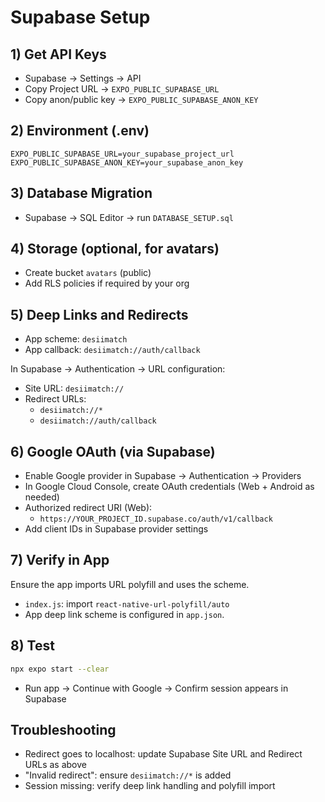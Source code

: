 # Supabase Setup

## 1) Get API Keys

- Supabase → Settings → API
- Copy Project URL → `EXPO_PUBLIC_SUPABASE_URL`
- Copy anon/public key → `EXPO_PUBLIC_SUPABASE_ANON_KEY`

## 2) Environment (.env)

```env
EXPO_PUBLIC_SUPABASE_URL=your_supabase_project_url
EXPO_PUBLIC_SUPABASE_ANON_KEY=your_supabase_anon_key
```

## 3) Database Migration

- Supabase → SQL Editor → run `DATABASE_SETUP.sql`

## 4) Storage (optional, for avatars)

- Create bucket `avatars` (public)
- Add RLS policies if required by your org

## 5) Deep Links and Redirects

- App scheme: `desiimatch`
- App callback: `desiimatch://auth/callback`

In Supabase → Authentication → URL configuration:

- Site URL: `desiimatch://`
- Redirect URLs:
  - `desiimatch://*`
  - `desiimatch://auth/callback`

## 6) Google OAuth (via Supabase)

- Enable Google provider in Supabase → Authentication → Providers
- In Google Cloud Console, create OAuth credentials (Web + Android as needed)
- Authorized redirect URI (Web):
  - `https://YOUR_PROJECT_ID.supabase.co/auth/v1/callback`
- Add client IDs in Supabase provider settings

## 7) Verify in App

Ensure the app imports URL polyfill and uses the scheme.

- `index.js`: import `react-native-url-polyfill/auto`
- App deep link scheme is configured in `app.json`.

## 8) Test

```bash
npx expo start --clear
```

- Run app → Continue with Google → Confirm session appears in Supabase

## Troubleshooting

- Redirect goes to localhost: update Supabase Site URL and Redirect URLs as above
- "Invalid redirect": ensure `desiimatch://*` is added
- Session missing: verify deep link handling and polyfill import
